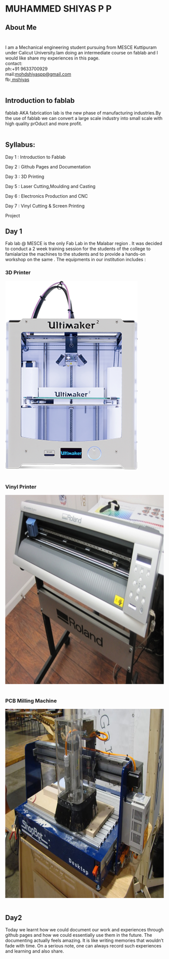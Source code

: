 # MUHAMMED SHIYAS P P <br>
## About Me<br><br>
I am a Mechanical engineering student pursuing from MESCE Kuttipuram under Calicut University.Iam doing an intermediate course on fablab and I would like share my experiences in this page.<br>contact:<br>
ph:+91 9633700929<br>
mail:mohdshiyaspp@gmail.com<br>
fb:<a href="https://www.facebook.com/mohdshiyas41"> mshiyas </a>
<br><br>
## Introduction to fablab<br>
fablab AKA fabrication lab is the new phase of manufacturing industries.By the use of fablab we can convert a large scale industry into small scale with high quality prOduct and more profit.<br><br>
## Syllabus:

Day 1 : Introduction to Fablab 

Day 2 : Github Pages and Documentation

Day 3 : 3D Printing
                                
Day 5 : Laser Cutting,Moulding and Casting
                               
Day 6 : Electronics Production and CNC
                                
Day 7 : Vinyl Cutting & Screen Printing
                                	                                                            
Project
## Day 1<br>
Fab lab @ MESCE is the only Fab Lab in the Malabar region . It was decided to conduct a 2 week training session for the students of the college to famialarize the machines to the students and to provide a hands-on workshop on the same . The equipments in our institution includes :<br>
### 3D Printer
<img src="printer-ultimaker.png" height="600" height="700"><br><br>
### Vinyl Printer
<img src="roland.jpg" height="600" height="700"><br><br>
### PCB Milling Machine
<img src="DSC06420.jpg" height="600" height="700"><br><br>
## Day2<br>
Today we learnt how we could document our work and experiences through github pages and how we could essentially use them in the future. The documenting actually feels amazing. It is like writing memories that wouldn’t fade with time. On a serious note, one can always record such experiences and learning and also share.
